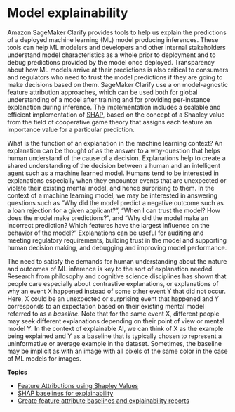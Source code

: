 # Model explainability<a name="clarify-model-explainability"></a>

Amazon SageMaker Clarify provides tools to help us explain the predictions of a deployed machine learning \(ML\) model producing inferences\. These tools can help ML modelers and developers and other internal stakeholders understand model characteristics as a whole prior to deployment and to debug predictions provided by the model once deployed\. Transparency about how ML models arrive at their predictions is also critical to consumers and regulators who need to trust the model predictions if they are going to make decisions based on them\. SageMaker Clarify use a on model\-agnostic feature attribution approaches, which can be used both for global understanding of a model after training and for providing per\-instance explanation during inference\. The implementation includes a scalable and efficient implementation of [SHAP](https://papers.nips.cc/paper/2017/file/8a20a8621978632d76c43dfd28b67767-Paper.pdf), based on the concept of a Shapley value from the field of cooperative game theory that assigns each feature an importance value for a particular prediction\.

What is the function of an explanation in the machine learning context? An explanation can be thought of as the answer to a why\-question that helps human understand of the cause of a decision\. Explanations help to create a shared understanding of the decision between a human and an intelligent agent such as a machine learned model\. Humans tend to be interested in explanations especially when they encounter events that are unexpected or violate their existing mental model, and hence surprising to them\. In the context of a machine learning model, we may be interested in answering questions such as “Why did the model predict a negative outcome such as a loan rejection for a given applicant?”, “When I can trust the model? How does the model make predictions?”, and “Why did the model make an incorrect prediction? Which features have the largest influence on the behavior of the model?” Explanations can be useful for auditing and meeting regulatory requirements, building trust in the model and supporting human decision making, and debugging and improving model performance\.

The need to satisfy the demands for human understanding about the nature and outcomes of ML inference is key to the sort of explanation needed\. Research from philosophy and cognitive science disciplines has shown that people care especially about contrastive explanations, or explanations of why an event X happened instead of some other event Y that did not occur\. Here, X could be an unexpected or surprising event that happened and Y corresponds to an expectation based on their existing mental model referred to as a *baseline*\. Note that for the same event X, different people may seek different explanations depending on their point of view or mental model Y\. In the context of explainable AI, we can think of X as the example being explained and Y as a baseline that is typically chosen to represent a uninformative or average example in the dataset\. Sometimes, the baseline may be implicit as with an image with all pixels of the same color in the case of ML models for images\.

**Topics**
+ [Feature Attributions using Shapley Values](clarify-shapley-values.md)
+ [SHAP baselines for explainability](clarify-feature-attribute-shap-baselines.md)
+ [Create feature attribute baselines and explainability reports](clarify-feature-attribute-baselines-reports.md)